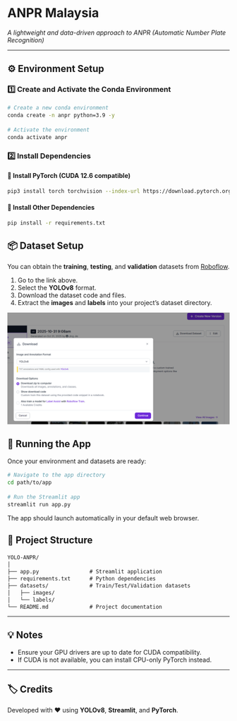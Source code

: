 # ANPR Malaysia 
*A lightweight and data-driven approach to ANPR (Automatic Number Plate Recognition)*  

---

## ⚙️ Environment Setup  

### 1️⃣ Create and Activate the Conda Environment  

```bash
# Create a new conda environment
conda create -n anpr python=3.9 -y

# Activate the environment
conda activate anpr
```


### 2️⃣ Install Dependencies  

#### 🔹 Install PyTorch (CUDA 12.6 compatible)
```bash
pip3 install torch torchvision --index-url https://download.pytorch.org/whl/cu126
```

#### 🔹 Install Other Dependencies
```bash
pip install -r requirements.txt
```

## 📦 Dataset Setup  

You can obtain the **training**, **testing**, and **validation** datasets from [Roboflow](https://app.roboflow.com/yolo-zmazg?group=LKaPTDt9jTcODXIwefFB).

1. Go to the link above.  
2. Select the **YOLOv8** format.  
3. Download the dataset code and files.  
4. Extract the **images** and **labels** into your project’s dataset directory.  

![Download Dataset](assets/download_dataset.PNG)

## 🚀 Running the App  

Once your environment and datasets are ready:

```bash
# Navigate to the app directory
cd path/to/app

# Run the Streamlit app
streamlit run app.py
```

The app should launch automatically in your default web browser.


## 📁 Project Structure  

```
YOLO-ANPR/
│
├── app.py                # Streamlit application
├── requirements.txt      # Python dependencies
├── datasets/             # Train/Test/Validation datasets
│   ├── images/
│   └── labels/
└── README.md             # Project documentation
```

---

## 💡 Notes  

- Ensure your GPU drivers are up to date for CUDA compatibility.  
- If CUDA is not available, you can install CPU-only PyTorch instead.  

---

## 🏷️ Credits  

Developed with ❤️ using **YOLOv8**, **Streamlit**, and **PyTorch**.

